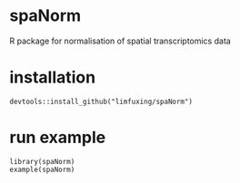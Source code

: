 # spaNorm
R package for normalisation of spatial transcriptomics data

# installation
```{r}
devtools::install_github("limfuxing/spaNorm")
```
# run example
```{r}
library(spaNorm)
example(spaNorm)
```

